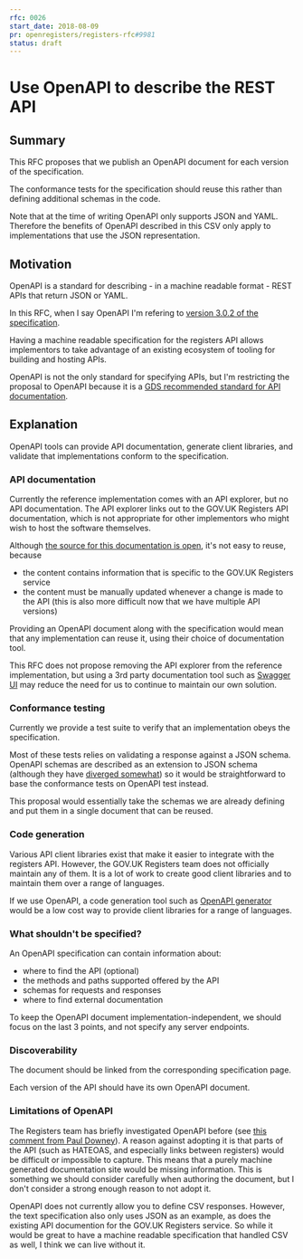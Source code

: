 ```yaml
---
rfc: 0026
start_date: 2018-08-09
pr: openregisters/registers-rfc#9981
status: draft
---
```


# Use OpenAPI to describe the REST API

## Summary

This RFC proposes that we publish an OpenAPI document for each version of the specification.

The conformance tests for the specification should reuse this rather than defining additional schemas in the code.

Note that at the time of writing OpenAPI only supports JSON and YAML. Therefore the benefits of OpenAPI described in this CSV only apply to implementations that use the JSON representation.

## Motivation

OpenAPI is a standard for describing - in a machine readable format - REST APIs that return JSON or YAML.

In this RFC, when I say OpenAPI I'm refering to [version 3.0.2 of the specification](https://github.com/OAI/OpenAPI-Specification/blob/master/versions/3.0.2.md).

Having a machine readable specification for the registers API allows implementors to take advantage of an existing ecosystem of tooling for building and hosting APIs.

OpenAPI is not the only standard for specifying APIs, but I'm restricting the proposal to OpenAPI because it is a [GDS recommended standard for API documentation](https://www.gov.uk/guidance/gds-api-technical-and-data-standards#document-your-api).

## Explanation
OpenAPI tools can provide API documentation, generate client libraries, and validate that implementations conform to the specification.

### API documentation
Currently the reference implementation comes with an API explorer, but no API documentation. The API explorer links out to the GOV.UK Registers API documentation, which is not appropriate for other implementors who might wish to host the software themselves.

Although [the source for this documentation is open](https://github.com/alphagov/registers-tech-docs/), it's not easy to reuse, because
- the content contains information that is specific to the GOV.UK Registers service
- the content must be manually updated whenever a change is made to the API (this is also more difficult now that we have multiple API versions)

Providing an OpenAPI document along with the specification would mean that any implementation can reuse it, using their choice of documentation tool.

This RFC does not propose removing the API explorer from the reference implementation, but using a 3rd party documentation tool such as [Swagger UI](https://swagger.io/tools/swagger-ui/) may reduce the need for us to continue to maintain our own solution.

### Conformance testing
Currently we provide a test suite to verify that an implementation obeys the specification.

Most of these tests relies on validating a response against a JSON schema. OpenAPI schemas are described as an extension to JSON schema (although they have [diverged somewhat](https://philsturgeon.uk/api/2018/03/30/openapi-and-json-schema-divergence/)) so it would be straightforward to base the conformance tests on OpenAPI test instead.

This proposal would essentially take the schemas we are already defining and put them in a single document that can be reused.

### Code generation
Various API client libraries exist that make it easier to integrate with the registers API. However, the GOV.UK Registers team does not officially maintain any of them. It is a lot of work to create good client libraries and to maintain them over a range of languages.

If we use OpenAPI, a code generation tool such as [OpenAPI generator](https://github.com/openapitools/openapi-generator) would be a low cost way to provide client libraries for a range of languages.

### What shouldn't be specified?

An OpenAPI specification can contain information about:
- where to find the API (optional)
- the methods and paths supported offered by the API
- schemas for requests and responses
- where to find external documentation

To keep the OpenAPI document implementation-independent, we should focus on the last 3 points, and not specify any server endpoints.

### Discoverability
The document should be linked from the corresponding specification page.

Each version of the API should have its own OpenAPI document.

### Limitations of OpenAPI

The Registers team has briefly investigated OpenAPI before (see [this comment from Paul Downey](https://github.com/alphagov/open-standards/issues/31#issuecomment-319334209)). A reason against adopting it is that parts of the API (such as HATEOAS, and especially links between registers) would be difficult or impossible to capture. This means that a purely machine generated documentation site would be missing information. This is something we should consider carefully when authoring the document, but I don't consider a strong enough reason to not adopt it.

OpenAPI does not currently allow you to define CSV responses. However, the text specification also only uses JSON as an example, as does the existing API documention for the GOV.UK Registers service. So while it would be great to have a machine readable specification that handled CSV as well, I think we can live without it.